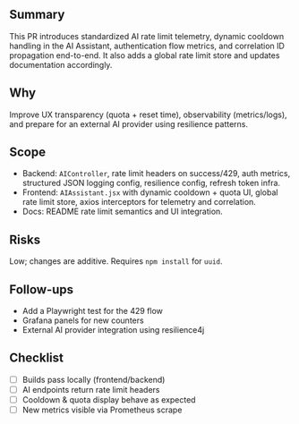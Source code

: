 ## Summary

This PR introduces standardized AI rate limit telemetry, dynamic cooldown
handling in the AI Assistant, authentication flow metrics, and correlation ID
propagation end-to-end. It also adds a global rate limit store and updates
documentation accordingly.

## Why

Improve UX transparency (quota + reset time), observability (metrics/logs), and
prepare for an external AI provider using resilience patterns.

## Scope

- Backend: `AIController`, rate limit headers on success/429, auth metrics,
  structured JSON logging config, resilience config, refresh token infra.
- Frontend: `AIAssistant.jsx` with dynamic cooldown + quota UI, global rate
  limit store, axios interceptors for telemetry and correlation.
- Docs: README rate limit semantics and UI integration.

## Risks

Low; changes are additive. Requires `npm install` for `uuid`.

## Follow-ups

- Add a Playwright test for the 429 flow
- Grafana panels for new counters
- External AI provider integration using resilience4j

## Checklist

- [ ] Builds pass locally (frontend/backend)
- [ ] AI endpoints return rate limit headers
- [ ] Cooldown & quota display behave as expected
- [ ] New metrics visible via Prometheus scrape

